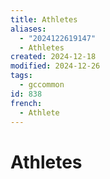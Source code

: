 ```yaml
---
title: Athletes
aliases:
  - "2024122619147"
  - Athletes
created: 2024-12-18
modified: 2024-12-26
tags:
  - gccommon
id: 838
french:
  - Athlete
---
```

# Athletes
